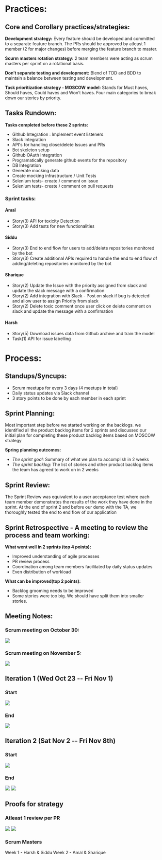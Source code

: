 # Practices:

## Core and Corollary practices/strategies:

**Development strategy:** Every feature should be developed and committed to a separate feature branch. The PRs should be approved by atleast 1 member (2 for major changes) before merging the feature branch to master.

**Scurm masters rotation strategy:** 2 team members were acting as scrum masters per sprint on a rotational basis.

**Don’t separate testing and development:** Blend of TDD and BDD to maintain a balance between testing and development.

**Task prioritization strategy - MOSCOW model:** Stands for Must haves, Should haves, Could haves and Won’t haves. Four main categories to break down our stories by priority.

## Tasks Rundown:

**Tasks completed before these 2 sprints:**

- Github Integration : Implement event listeners 
- Slack Integration
- API's for handling close/delete Issues and PRs
- Bot skeleton setup
- Github OAuth Integration
- Programatically generate github events for the repository
- DB Integration
- Generate mocking data
- Create mocking infrastructure / Unit Tests
- Selenium tests- create / comment on issue
- Selenium tests- create / comment on pull requests

### Sprint tasks:

#### Amal
- Story(3) API for toxicity Detection 
- Story(3) Add tests for new functionalities

#### Siddu
- Story(3) End to end flow for users to add/delete repositories monitored by the bot
- Story(3) Create additional APIs required to handle the end to end flow of adding/deleting repositories monitored by the bot

#### Sharique
- Story(2) Update the Issue with the priority assigned from slack and update the slack message with a confirmation 
- Story(2) Add integration with Slack - Post on slack if bug is detected and allow user to assign Priority from slack 
- Story(2) Delete toxic comment once user click on delete comment on slack and update the message with a confirmation

#### Harsh
- Story(5) Download issues data from Github archive and train the model
- Task(1) API for issue labelling


# Process:

## Standups/Syncups:

- Scrum meetups for every 3 days (4 meetups in total)
- Daily status updates via Slack channel
- 3 story points to be done by each member in each sprint
                  

## Sprint Planning:

Most important step before we started working on the backlogs. we identified all the product backlog items for 2 sprints and discussed our initial plan for completing these product backlog items based on MOSCOW strategy

**Spring planning outcomes:**
- *The sprint goal:* Summary of what we plan to accomplish in 2 weeks
- *The sprint backlog:* The list of stories and other product backlog items the team has agreed to work on in 2 weeks


## Sprint Review:

The Sprint Review was equivalent to a user acceptance test where each team member demonstrates the results of the work they have done in the sprint. At the end of sprint 2 and before our demo with the TA, we thoroughly tested the end to end flow of our application


## Sprint Retrospective - A meeting to review the process and team working:

**What went well in 2 sprints (top 4 points):**

- Improved understanding of agile processes
- PR review process
- Coordination among team members facilitated by daily status updates
- Even distribution of workload

**What can be improved(top 2 points):**

- Backlog grooming needs to be improved
- Some stories were too big. We should have split them into smaller stories.

## Meeting Notes:
### Scrum meeting on October 30:
![](https://github.ncsu.edu/csc510-fall2019/CSC510-24/blob/master/images/MM1.PNG)

### Scrum meeting on November 5:
![](https://github.ncsu.edu/csc510-fall2019/CSC510-24/blob/master/images/MM2.PNG)


## Iteration 1 (Wed Oct 23 -- Fri Nov 1)
### Start
![](https://github.ncsu.edu/csc510-fall2019/CSC510-24/blob/master/images/Iteration-1-start.png)

### End
![](https://github.ncsu.edu/csc510-fall2019/CSC510-24/blob/master/images/Iteration-1-end.png)


## Iteration 2 (Sat Nov 2 -- Fri Nov 8th)
### Start
![](https://github.ncsu.edu/csc510-fall2019/CSC510-24/blob/master/images/Iteration-2-start.png)
### End
![](https://github.ncsu.edu/csc510-fall2019/CSC510-24/blob/master/images/Iteration-2-end.png)
![](https://github.ncsu.edu/csc510-fall2019/CSC510-24/blob/master/images/Iteration-2-end-2.png)


## Proofs for strategy

### Atleast 1 review per PR
![](https://github.ncsu.edu/csc510-fall2019/CSC510-24/blob/master/images/approvals-1.png)
![](https://github.ncsu.edu/csc510-fall2019/CSC510-24/blob/master/images/approvals-2.png)

### Scrum Masters
 Week 1 - Harsh & Siddu
 Week 2 - Amal & Sharique
 
